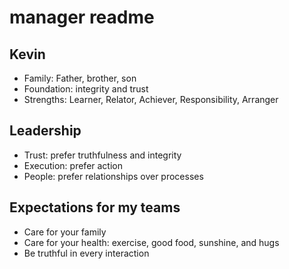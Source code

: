 # manager readme

## Kevin
* Family: Father, brother, son
* Foundation: integrity and trust
* Strengths: Learner, Relator, Achiever, Responsibility, Arranger

## Leadership
* Trust: prefer truthfulness and integrity
* Execution: prefer action
* People: prefer relationships over processes

## Expectations for my teams
* Care for your family
* Care for your health: exercise, good food, sunshine, and hugs
* Be truthful in every interaction
